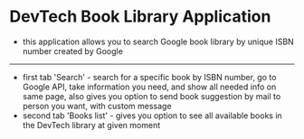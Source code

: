 # DevTech Book Library Application

- this application allows you to search Google book library by unique ISBN number created by Google
***
- first tab 'Search' - search for a specific book by ISBN number, go to Google API, take information you need, and show all needed info on same page, also gives you option to send book suggestion by mail to person you want, with custom message
- second tab 'Books list' - gives you option to see all available books in the DevTech library at given moment
